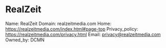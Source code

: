 
# RealZeit

Name: RealZeit
Domain: realzeitmedia.com
Home: https://realzeitmedia.com/index.html#page-top
Privacy_policy: https://realzeitmedia.com/privacy.html
Email: privacy@realzeitmedia.com
Owned_by: DCMN

